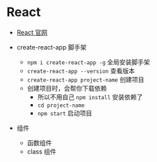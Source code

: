 # React

- [React 官网](https://zh-hans.reactjs.org/)
- create-react-app 脚手架
    - `npm i create-react-app -g` 全局安装脚手架
    - `create-react-app --version` 查看版本
    - `create-react-app project-name` 创建项目
    - 创建项目时，会帮你下载依赖
        - 所以不用自己 `npm install` 安装依赖了
        - `cd project-name`
        - `npm start` 启动项目

- 组件
    - 函数组件
    - class 组件